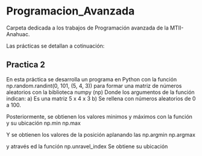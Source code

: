 # Programacion_Avanzada
Carpeta dedicada a los trabajos de Programación avanzada de la MTII-Anahuac.

Las prácticas se detallan a cotinuación:
## Practica 2
En esta práctica se desarrolla un programa en Python con la función
np.random.randint(0, 101, (5, 4, 3))
para formar una matriz de números aleatorios con la biblioteca numpy (np)
Donde los argumentos de la función indican:
a) Es una matriz 5 x 4 x 3
b) Se rellena con números aleatorios de 0 a 100.

Posteriormente, se obtienen los valores minimos y máximos con la función y su ubicación
np.min
np.max

Y se obtienen los valores de la posición aplanando las 
np.argmin
np.argmax

y através ed la función 
np.unravel_index
Se obtiene su ubicación
